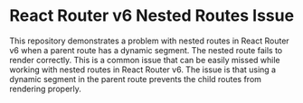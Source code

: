 # React Router v6 Nested Routes Issue

This repository demonstrates a problem with nested routes in React Router v6 when a parent route has a dynamic segment.  The nested route fails to render correctly. This is a common issue that can be easily missed while working with nested routes in React Router v6. The issue is that using a dynamic segment in the parent route prevents the child routes from rendering properly. 